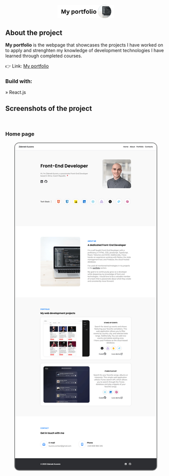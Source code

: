 <br>
<div align='center'><img style="padding-top: 300px; width:35%" src='https://github.com/zdenekdev/portfolio/blob/main/src/images/my-portfolio-github-title.png'/></div>
<h2>About the project</h2>

<p><b>My portfolio</b> is the webpage that showcases the projects I have worked on to apply and strenghten my knowledge of development technologies I have learned through completed courses.
</p>

👉 Link: <a href='https://zdenekkucera.vercel.app/'>My portfolio</a>

<h3>Build with:</h3>

» React.js <br>

<h2>Screenshots of the project</h2>

<br>

<h3>Home page</h3>

<div align='center'>
<img  style="border: 2px solid  gray; border-radius:15px" src='https://github.com/zdenekdev/portfolio/blob/main/src/images/projects/portfolio.png'/>
</div>
